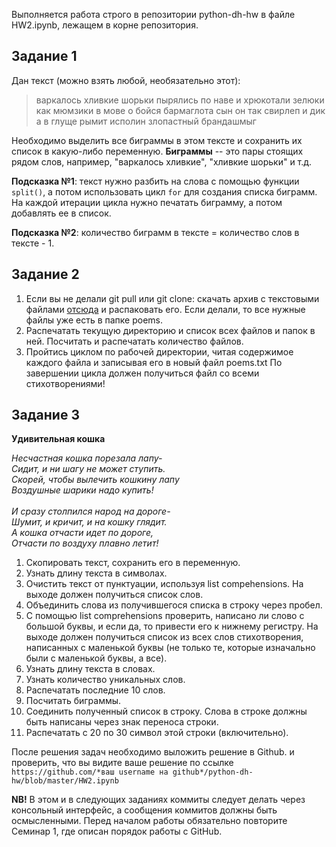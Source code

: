 Выполняется работа строго в репозитории python-dh-hw в файле HW2.ipynb, лежащем в корне репозитория. 

## Задание 1

Дан текст (можно взять любой, необязательно этот):

> варкалось хливкие шорьки пырялись по наве и хрюкотали зелюки как мюмзики в мове о бойся бармаглота сын он так свирлеп и дик а в глyще рымит исполин злопастный брандашмыг

Необходимо выделить все биграммы в этом тексте и сохранить их список в какую-либо переменную. **Биграммы** -- это пары стоящих рядом слов, например, "варкалось хливкие", "хливкие шорьки"  и т.д. 

**Подсказка №1**: текст нужно разбить на слова с помощью функции `split()`, а потом использовать цикл `for` для создания списка биграмм. На каждой итерации цикла нужно печатать биграмму, а потом добавлять ее в список. 

**Подсказка №2**: количество биграмм в тексте = количество слов в тексте - 1. 

## Задание 2
1. Если вы не делали git pull или git clone: cкачать архив с текстовыми файлами [отсюда](https://www.dropbox.com/s/uvf5kuet958p0xt/poems.rar?dl=0) и распаковать его. Если делали, то все нужные файлы уже есть в папке poems.
2. Распечатать текущую директорию и список всех файлов и папок в ней. Посчитать и распечатать количество файлов.
3. Пройтись циклом по рабочей директории, читая содержимое каждого файла и записывая его в новый файл poems.txt По завершении цикла должен получиться файл со всеми стихотворениями!

## Задание 3
**Удивительная кошка**

_Несчастная кошка порезала лапу- <br>
Сидит, и ни шагу не может ступить.<br>
Скорей, чтобы вылечить кошкину лапу<br>
Воздушные шарики надо купить!<br>
<br>
И сразу столпился народ на дороге-<br>
Шумит, и кричит, и на кошку глядит.<br>
А кошка отчасти идет по дороге,<br>
Отчасти по воздуху плавно летит!<br>_

1. Скопировать текст, сохранить его в переменную. 
2. Узнать длину текста в символах.
3. Очистить текст от пунктуации, используя list compehensions. На выходе должен получиться список слов.
4. Объединить слова из получившегося списка в строку через пробел.
4. С помощью list comprehensions проверить, написано ли слово с большой буквы, и если да, то привести его к нижнему регистру. На выходе должен получиться список из всех слов стихотворения, написанных с маленькой буквы (не только те, которые изначально были с маленькой буквы, а все).
5. Узнать длину текста в словах.
6. Узнать количество уникальных слов.
7. Распечатать последние 10 слов.
8. Посчитать биграммы.
9. Соединить полученный список в строку. Слова в строке должны быть написаны через знак переноса строки. 
10. Распечатать с 20 по 30 символ этой строки (включительно).


После решения задач необходимо выложить решение в Github. и проверить, что вы видите ваше решение по ссылке ```https://github.com/*ваш username на github*/python-dh-hw/blob/master/HW2.ipynb```

**NB!** В этом и в следующих заданиях коммиты следует делать через консольный интерфейс, а сообщения коммитов должны быть осмысленными. Перед началом работы обязательно повторите Cеминар 1, где описан порядок работы с GitHub.
